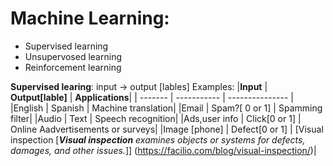 # Machine Learning:
- Supervised learning 
- Unsupervosed learning
- Reinforcement learning
  
**Supervised learing**:
    input -> output [lables]
  Examples:
  |**Input**          |  **Output[lable]**       |  **Applications**|
  | -------           |    -----------           | ---------------  |
  |English            |  Spanish                 |  Machine translation|
  |Email              |  Spam?[ 0 or 1]          |  Spamming filter|
  |Audio              |  Text                    |  Speech recognition| 
  |Ads,user info      |  Click[0 or 1]          |  Online Aadvertisements or surveys|
  |Image [phone]      |  Defect[0 or 1]          |  [Visual inspection [***Visual inspection** examines objects or systems for defects, damages, and other issues.*]] (https://facilio.com/blog/visual-inspection/)|
